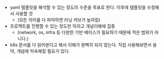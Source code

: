 - yaml 템플릿을 해석할 수 있는 정도의 수준을 목표로 한다. 이후에 템플릿을 수정해서 사용할 것
  - (모든 의미를 다 파악하면 러닝 커브가 높아짐)
- 프로젝트를 진행할 수 있는 정도만 익히고 개념이해에 집중
  - (network, os, infra 등 다양한 기반 베이스가 필요하기 때문에 적은 범위가 아니다.)
- k8s 문서를 다 읽어본다고 해서 이해가 완벽히 되지 않는다. 직접 사용해보면서 용어, 개념에 익숙해질 필요가 있다.

